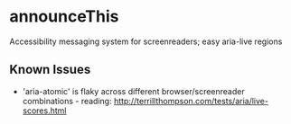 # announceThis
Accessibility messaging system for screenreaders; easy aria-live regions

## Known Issues
* 'aria-atomic' is flaky across different browser/screenreader combinations - reading: http://terrillthompson.com/tests/aria/live-scores.html
